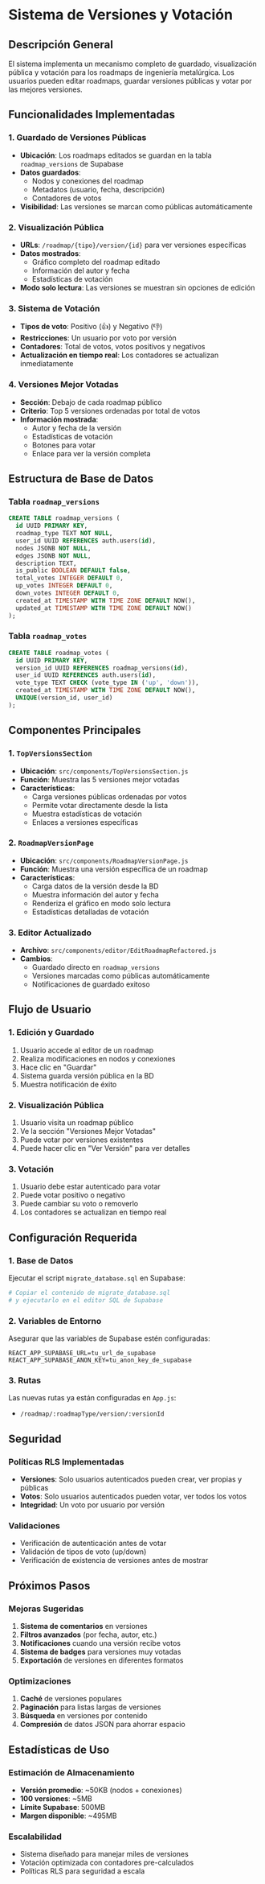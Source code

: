 # Sistema de Versiones y Votación

## Descripción General

El sistema implementa un mecanismo completo de guardado, visualización pública y votación para los roadmaps de ingeniería metalúrgica. Los usuarios pueden editar roadmaps, guardar versiones públicas y votar por las mejores versiones.

## Funcionalidades Implementadas

### 1. Guardado de Versiones Públicas
- **Ubicación**: Los roadmaps editados se guardan en la tabla `roadmap_versions` de Supabase
- **Datos guardados**: 
  - Nodos y conexiones del roadmap
  - Metadatos (usuario, fecha, descripción)
  - Contadores de votos
- **Visibilidad**: Las versiones se marcan como públicas automáticamente

### 2. Visualización Pública
- **URLs**: `/roadmap/{tipo}/version/{id}` para ver versiones específicas
- **Datos mostrados**: 
  - Gráfico completo del roadmap editado
  - Información del autor y fecha
  - Estadísticas de votación
- **Modo solo lectura**: Las versiones se muestran sin opciones de edición

### 3. Sistema de Votación
- **Tipos de voto**: Positivo (👍) y Negativo (👎)
- **Restricciones**: Un usuario por voto por versión
- **Contadores**: Total de votos, votos positivos y negativos
- **Actualización en tiempo real**: Los contadores se actualizan inmediatamente

### 4. Versiones Mejor Votadas
- **Sección**: Debajo de cada roadmap público
- **Criterio**: Top 5 versiones ordenadas por total de votos
- **Información mostrada**:
  - Autor y fecha de la versión
  - Estadísticas de votación
  - Botones para votar
  - Enlace para ver la versión completa

## Estructura de Base de Datos

### Tabla `roadmap_versions`
```sql
CREATE TABLE roadmap_versions (
  id UUID PRIMARY KEY,
  roadmap_type TEXT NOT NULL,
  user_id UUID REFERENCES auth.users(id),
  nodes JSONB NOT NULL,
  edges JSONB NOT NULL,
  description TEXT,
  is_public BOOLEAN DEFAULT false,
  total_votes INTEGER DEFAULT 0,
  up_votes INTEGER DEFAULT 0,
  down_votes INTEGER DEFAULT 0,
  created_at TIMESTAMP WITH TIME ZONE DEFAULT NOW(),
  updated_at TIMESTAMP WITH TIME ZONE DEFAULT NOW()
);
```

### Tabla `roadmap_votes`
```sql
CREATE TABLE roadmap_votes (
  id UUID PRIMARY KEY,
  version_id UUID REFERENCES roadmap_versions(id),
  user_id UUID REFERENCES auth.users(id),
  vote_type TEXT CHECK (vote_type IN ('up', 'down')),
  created_at TIMESTAMP WITH TIME ZONE DEFAULT NOW(),
  UNIQUE(version_id, user_id)
);
```

## Componentes Principales

### 1. `TopVersionsSection`
- **Ubicación**: `src/components/TopVersionsSection.js`
- **Función**: Muestra las 5 versiones mejor votadas
- **Características**:
  - Carga versiones públicas ordenadas por votos
  - Permite votar directamente desde la lista
  - Muestra estadísticas de votación
  - Enlaces a versiones específicas

### 2. `RoadmapVersionPage`
- **Ubicación**: `src/components/RoadmapVersionPage.js`
- **Función**: Muestra una versión específica de un roadmap
- **Características**:
  - Carga datos de la versión desde la BD
  - Muestra información del autor y fecha
  - Renderiza el gráfico en modo solo lectura
  - Estadísticas detalladas de votación

### 3. Editor Actualizado
- **Archivo**: `src/components/editor/EditRoadmapRefactored.js`
- **Cambios**:
  - Guardado directo en `roadmap_versions`
  - Versiones marcadas como públicas automáticamente
  - Notificaciones de guardado exitoso

## Flujo de Usuario

### 1. Edición y Guardado
1. Usuario accede al editor de un roadmap
2. Realiza modificaciones en nodos y conexiones
3. Hace clic en "Guardar"
4. Sistema guarda versión pública en la BD
5. Muestra notificación de éxito

### 2. Visualización Pública
1. Usuario visita un roadmap público
2. Ve la sección "Versiones Mejor Votadas"
3. Puede votar por versiones existentes
4. Puede hacer clic en "Ver Versión" para ver detalles

### 3. Votación
1. Usuario debe estar autenticado para votar
2. Puede votar positivo o negativo
3. Puede cambiar su voto o removerlo
4. Los contadores se actualizan en tiempo real

## Configuración Requerida

### 1. Base de Datos
Ejecutar el script `migrate_database.sql` en Supabase:
```bash
# Copiar el contenido de migrate_database.sql
# y ejecutarlo en el editor SQL de Supabase
```

### 2. Variables de Entorno
Asegurar que las variables de Supabase estén configuradas:
```env
REACT_APP_SUPABASE_URL=tu_url_de_supabase
REACT_APP_SUPABASE_ANON_KEY=tu_anon_key_de_supabase
```

### 3. Rutas
Las nuevas rutas ya están configuradas en `App.js`:
- `/roadmap/:roadmapType/version/:versionId`

## Seguridad

### Políticas RLS Implementadas
- **Versiones**: Solo usuarios autenticados pueden crear, ver propias y públicas
- **Votos**: Solo usuarios autenticados pueden votar, ver todos los votos
- **Integridad**: Un voto por usuario por versión

### Validaciones
- Verificación de autenticación antes de votar
- Validación de tipos de voto (up/down)
- Verificación de existencia de versiones antes de mostrar

## Próximos Pasos

### Mejoras Sugeridas
1. **Sistema de comentarios** en versiones
2. **Filtros avanzados** (por fecha, autor, etc.)
3. **Notificaciones** cuando una versión recibe votos
4. **Sistema de badges** para versiones muy votadas
5. **Exportación** de versiones en diferentes formatos

### Optimizaciones
1. **Caché** de versiones populares
2. **Paginación** para listas largas de versiones
3. **Búsqueda** en versiones por contenido
4. **Compresión** de datos JSON para ahorrar espacio

## Estadísticas de Uso

### Estimación de Almacenamiento
- **Versión promedio**: ~50KB (nodos + conexiones)
- **100 versiones**: ~5MB
- **Límite Supabase**: 500MB
- **Margen disponible**: ~495MB

### Escalabilidad
- Sistema diseñado para manejar miles de versiones
- Votación optimizada con contadores pre-calculados
- Políticas RLS para seguridad a escala 
